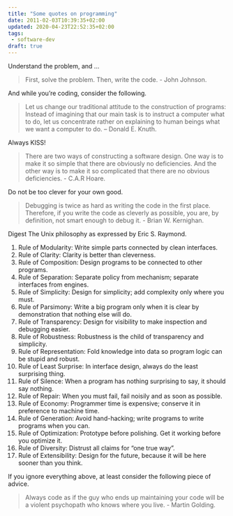 ```yaml
---
title: "Some quotes on programming"
date: 2011-02-03T10:39:35+02:00
updated: 2020-04-23T22:52:35+02:00
tags:
 - software-dev
draft: true
---
```


Understand the problem, and …

> First, solve the problem. Then, write the code. - John Johnson.

And while you’re coding, consider the following.

> Let us change our traditional attitude to the construction of programs: Instead of imagining that our main task is to instruct a computer what to do, let us concentrate rather on explaining to human beings what we want a computer to do. – Donald E. Knuth.

Always KISS!

> There are two ways of constructing a software design. One way is to make it so simple that there are obviously no deficiencies. And the other way is to make it so complicated that there are no obvious deficiencies. - C.A.R Hoare.

Do not be too clever for your own good.

> Debugging is twice as hard as writing the code in the first place. Therefore, if you write the code as cleverly as possible, you are, by definition, not smart enough to debug it. - Brian W. Kernighan.

Digest The Unix philosophy as expressed by Eric S. Raymond.

1. Rule of Modularity: Write simple parts connected by clean interfaces.
2. Rule of Clarity: Clarity is better than cleverness.
1. Rule of Composition: Design programs to be connected to other programs.
3. Rule of Separation: Separate policy from mechanism; separate interfaces from engines.
4. Rule of Simplicity: Design for simplicity; add complexity only where you must.
5. Rule of Parsimony: Write a big program only when it is clear by demonstration that nothing else will do.
6. Rule of Transparency: Design for visibility to make inspection and debugging easier.
7. Rule of Robustness: Robustness is the child of transparency and simplicity.
8. Rule of Representation: Fold knowledge into data so program logic can be stupid and robust.
9. Rule of Least Surprise: In interface design, always do the least surprising thing.
11. Rule of Silence: When a program has nothing surprising to say, it should say nothing.
12. Rule of Repair: When you must fail, fail noisily and as soon as possible.
13. Rule of Economy: Programmer time is expensive; conserve it in preference to machine time.
14. Rule of Generation: Avoid hand-hacking; write programs to write programs when you can.
15. Rule of Optimization: Prototype before polishing. Get it working before you optimize it.
16. Rule of Diversity: Distrust all claims for “one true way”.
17. Rule of Extensibility: Design for the future, because it will be here sooner than you think.

If you ignore everything above, at least consider the following piece of advice.

> Always code as if the guy who ends up maintaining your code will be a violent psychopath who knows where you live. - Martin Golding.
